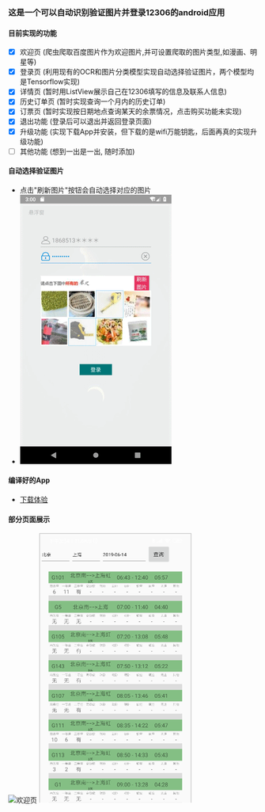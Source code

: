 ### 这是一个可以自动识别验证图片并登录12306的android应用
#### 目前实现的功能
  - [x] 欢迎页 (爬虫爬取百度图片作为欢迎图片,并可设置爬取的图片类型,如漫画、明星等)
  - [x] 登录页 (利用现有的OCR和图片分类模型实现自动选择验证图片，两个模型均是Tensorflow实现)
  - [x] 详情页 (暂时用ListView展示自己在12306填写的信息及联系人信息)
  - [x] 历史订单页 (暂时实现查询一个月内的历史订单)
  - [x] 订票页 (暂时实现按日期地点查询某天的余票情况，点击购买功能未实现)
  - [x] 退出功能 (登录后可以退出并返回登录页面)
  - [x] 升级功能 (实现下载App并安装，但下载的是wifi万能钥匙，后面再真的实现升级功能)
  - [ ] 其他功能 (想到一出是一出, 随时添加)
#### 自动选择验证图片
  - 点击"刷新图片"按钮会自动选择对应的图片
  - ![自动验证](image/verify.gif) 
#### 编译好的App
  - [下载体验](https://raw.githubusercontent.com/Mycheny/client12306/master/app-release/12306.apk)
#### 部分页面展示 
![欢迎页](image/welcome.png) ![订票页](image/buy_ticket.png)
